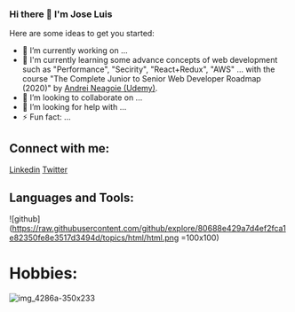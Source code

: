 ### Hi there 👋 I'm Jose Luis

Here are some ideas to get you started:

- 🔭 I’m currently working on ...
- 🌱 I'm currently learning some advance concepts of web development  such as "Performance",  "Secirity", "React+Redux", "AWS" ...   with the course "The Complete Junior to Senior Web Developer Roadmap (2020)" by  [Andrei Neagoie (Udemy)](https://www.udemy.com/user/andrei-neagoie/?utm_source=adwords&utm_medium=udemyads&utm_campaign=DSA_Catchall_la.EN_cc.ROW&utm_content=deal4584&utm_term=_._ag_88010211481_._ad_437497337004_._kw__._de_c_._dm__._pl__._ti_dsa-841699838623_._li_1005489_._pd__._&matchtype=b&gclid=Cj0KCQjw6575BRCQARIsAMp-ksN6ehi0pJzjHVX03U_kxNlzHIJ8keS0s5A0tZbkWYwmmAO7kXMh_g8aAtljEALw_wcB).
- 👯 I’m looking to collaborate on ...
- 🤔 I’m looking for help with ...
- ⚡ Fun fact: ...

## Connect with me:

[Linkedin](https://www.linkedin.com/in/jlaguilargomez/)
[Twitter](https://twitter.com/jlaguilargomez)

## Languages and Tools:


![github](https://raw.githubusercontent.com/github/explore/80688e429a7d4ef2fca1e82350fe8e3517d3494d/topics/html/html.png =100x100)


# Hobbies:

![img_4286a-350x233](https://cloud.githubusercontent.com/assets/17016297/18681463/da12c5c2-7f2d-11e6-8c53-4cb2e8914b3a.jpg)
